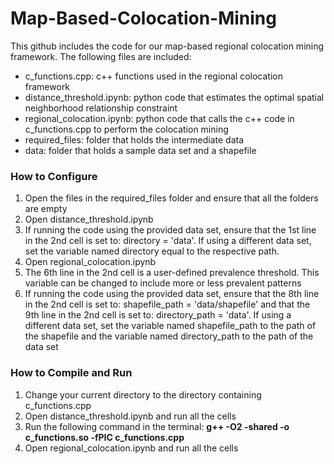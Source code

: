 # Map-Based-Colocation-Mining
This github includes the code for our map-based regional colocation mining framework.  The following files are included:
* c_functions.cpp: c++ functions used in the regional colocation framework
* distance_threshold.ipynb: python code that estimates the optimal spatial neighborhood relationship constraint
* regional_colocation.ipynb: python code that calls the c++ code in c_functions.cpp to perform the colocation mining
* required_files: folder that holds the intermediate data
* data: folder that holds a sample data set and a shapefile

### How to Configure
1. Open the files in the required_files folder and ensure that all the folders are empty
2. Open distance_threshold.ipynb
3. If running the code using the provided data set, ensure that the 1st line in the 2nd cell is set to: directory = 'data'.  If using a different data set, set the variable named directory equal to the respective path.
4. Open regional_colocation.ipynb
5. The 6th line in the 2nd cell is a user-defined prevalence threshold.  This variable can be changed to include more or less prevalent patterns
6. If running the code using the provided data set, ensure that the 8th line in the 2nd cell is set to: shapefile_path = 'data/shapefile' and that the 9th line in the 2nd cell is set to: directory_path = 'data'.  If using a different data set, set the variable named shapefile_path to the path of the shapefile and the variable named directory_path to the path of the data set

### How to Compile and Run
1. Change your current directory to the directory containing c_functions.cpp
2. Open distance_threshold.ipynb and run all the cells
3. Run the following command in the terminal: **g++ -O2 -shared -o c_functions.so -fPIC c_functions.cpp**
4. Open regional_colocation.ipynb and run all the cells
